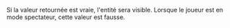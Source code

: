 Si la valeur retournée est vraie, l'entité sera visible.
Lorsque le joueur est en mode spectateur, cette valeur est fausse.